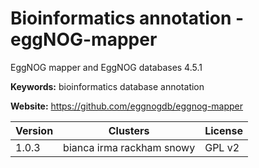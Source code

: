 # Bioinformatics annotation - eggNOG-mapper

EggNOG mapper and EggNOG databases 4.5.1

**Keywords:** bioinformatics database annotation

**Website:** <https://github.com/eggnogdb/eggnog-mapper>

| Version | Clusters | License |
| ------- | -------- | ------- |
| 1.0.3 | bianca irma rackham snowy | GPL v2 |
